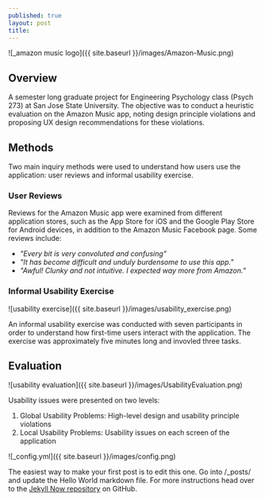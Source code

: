 ```yaml
---
published: true
layout: post
title: 
---
```

![_amazon music logo]({{ site.baseurl }}/images/Amazon-Music.png)

## Overview
A semester long graduate project for Engineering Psychology class (Psych 273) at San Jose State University. The objective was to conduct a heuristic evaluation on the Amazon Music app, noting design principle violations and proposing UX design recommendations for these violations.

## Methods
Two main inquiry methods were used to understand how users use the application: user reviews and informal usability exercise.

### User Reviews
Reviews for the Amazon Music app were examined from different application stores, such as the App Store for iOS and the Google Play Store for Android devices, in addition to the Amazon Music Facebook page. 
Some reviews include: 
* _"Every bit is very convoluted and confusing"_
* _"It has become difficult and unduly burdensome to use this app."_
* _"Awful! Clunky and not intuitive. I expected way more from Amazon."_

### Informal Usability Exercise
![usability exercise]({{ site.baseurl }}/images/usability_exercise.png)

An informal usability exercise was conducted with seven participants in order to understand how first-time users interact with the application. The exercise was approximately five minutes long and invovled three tasks. 

## Evaluation
![usability evaluation]({{ site.baseurl }}/images/UsabilityEvaluation.png)

Usability issues were presented on two levels: 
1. Global Usability Problems: High-level design and usability principle violations
2. Local Usability Problems: Usability issues on each screen of the application





![_config.yml]({{ site.baseurl }}/images/config.png)

The easiest way to make your first post is to edit this one. Go into /_posts/ and update the Hello World markdown file. For more instructions head over to the [Jekyll Now repository](https://github.com/barryclark/jekyll-now) on GitHub.

